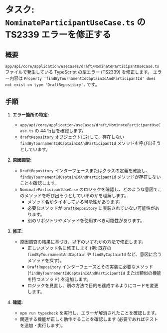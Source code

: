 # タスク: `NominateParticipantUseCase.ts` の TS2339 エラーを修正する

## 概要

`app/api/core/application/useCases/draft/NominateParticipantUseCase.ts` ファイルで発生している TypeScript の型エラー (TS2339) を修正します。
エラー内容は `Property 'findByTournamentIdCaptainIdAndParticipantId' does not exist on type 'DraftRepository'.` です。

## 手順

1.  **エラー箇所の特定:**

    - `app/api/core/application/useCases/draft/NominateParticipantUseCase.ts` の 44 行目を確認します。
    - `draftRepository` オブジェクトに対して、存在しない `findByTournamentIdCaptainIdAndParticipantId` メソッドを呼び出そうとしています。

2.  **原因調査:**

    - `DraftRepository` インターフェースまたはクラスの定義を確認し、`findByTournamentIdCaptainIdAndParticipantId` メソッドが存在しないことを確認します。
    - `NominateParticipantUseCase` のロジックを確認し、どのような意図でこのメソッドを呼び出そうとしているのかを理解します。
      - メソッド名がタイポしている可能性があります。
      - 必要なメソッドが `DraftRepository` に実装されていない可能性があります。
      - 別のリポジトリやメソッドを使用すべき可能性があります。

3.  **修正:**

    - 原因調査の結果に基づき、以下のいずれかの方法で修正します。
      - 正しいメソッド名に修正します (例: 既存の `findByTournamentAndCaptain` や `findByCaptainId` など、意図に合うメソッドを探す)。
      - `DraftRepository` インターフェースとその実装に必要なメソッド (`findByTournamentIdCaptainIdAndParticipantId` または類似の機能を持つメソッド) を追加します。
      - ロジックを見直し、別の方法で目的を達成するようにコードを変更します。

4.  **確認:**
    - `npm run typecheck` を実行し、エラーが解消されたことを確認します。
    - 関連する機能が正しく動作することを確認します (必要であればテストを追加・実行します)。
